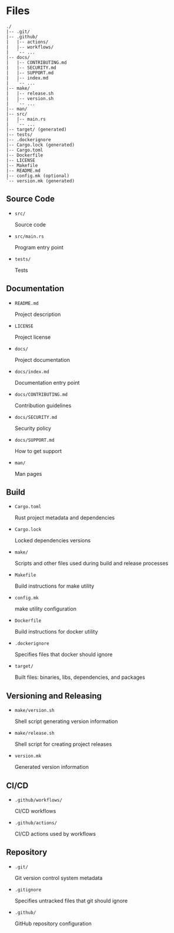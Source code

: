 Files
=====

    ./
    |-- .git/
    |-- .github/
    |   |-- actions/
    |   |-- workflows/
    |   `-- ...
    |-- docs/
    |   |-- CONTRIBUTING.md
    |   |-- SECURITY.md
    |   |-- SUPPORT.md
    |   |-- index.md
    |   `-- ...
    |-- make/
    |   |-- release.sh
    |   |-- version.sh
    |   `-- ...
    |-- man/
    |-- src/
    |   |-- main.rs
    |   `-- ...
    |-- target/ (generated)
    |-- tests/
    |-- .dockerignore
    |-- Cargo.lock (generated)
    |-- Cargo.toml
    |-- Dockerfile
    |-- LICENSE
    |-- Makefile
    |-- README.md
    |-- config.mk (optional)
    `-- version.mk (generated)


Source Code
-----------

- `src/`

  Source code

- `src/main.rs`

  Program entry point

- `tests/`

  Tests


Documentation
-------------

- `README.md`

  Project description

- `LICENSE`

  Project license

- `docs/`

  Project documentation

- `docs/index.md`

  Documentation entry point

- `docs/CONTRIBUTING.md`

  Contribution guidelines

- `docs/SECURITY.md`

  Security policy

- `docs/SUPPORT.md`

  How to get support

- `man/`

  Man pages


Build
-----

- `Cargo.toml`

  Rust project metadata and dependencies

- `Cargo.lock`

  Locked dependencies versions

- `make/`

  Scripts and other files used during build and release processes

- `Makefile`

  Build instructions for make utility

- `config.mk`

  make utility configuration

- `Dockerfile`

  Build instructions for docker utility

- `.dockerignore`

  Specifies files that docker should ignore

- `target/`

  Built files: binaries, libs, dependencies, and packages


Versioning and Releasing
------------------------

- `make/version.sh`

  Shell script generating version information

- `make/release.sh`

  Shell script for creating project releases

- `version.mk`

  Generated version information


CI/CD
-----

- `.github/workflows/`

  CI/CD workflows

- `.github/actions/`

  CI/CD actions used by workflows


Repository
----------

- `.git/`

  Git version control system metadata

- `.gitignore`

  Specifies untracked files that git should ignore

- `.github/`

  GitHub repository configuration
